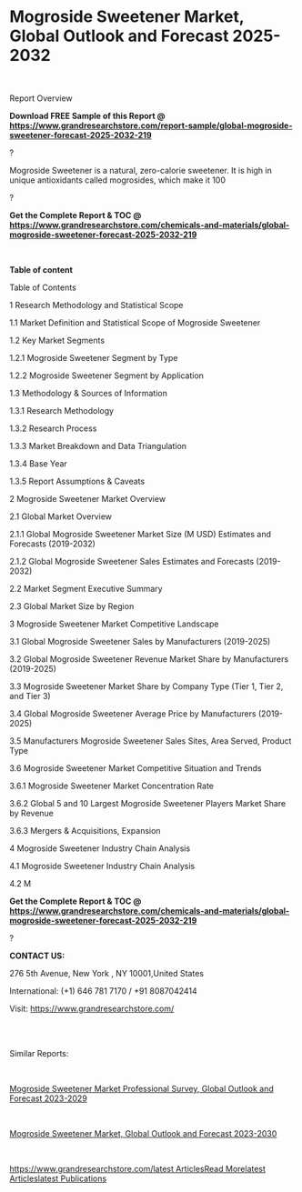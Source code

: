 <h1>Mogroside Sweetener Market, Global Outlook and Forecast 2025-2032</h1><br/><p>Report Overview</p>
 
 
 
 <div><b>Download FREE Sample of this Report @ <a href="https://www.grandresearchstore.com/report-sample/global-mogroside-sweetener-forecast-2025-2032-219">https://www.grandresearchstore.com/report-sample/global-mogroside-sweetener-forecast-2025-2032-219</a></b></div>
 
 
 
 <p>? </p>
 
 
 
 <p>Mogroside Sweetener is a natural, zero-calorie sweetener. It is high in unique antioxidants called mogrosides, which make it 100</p>
 
 
 
 <p>? </p>
 
 
 
 <div><b>Get the Complete Report & TOC @ <a href="https://www.grandresearchstore.com/chemicals-and-materials/global-mogroside-sweetener-forecast-2025-2032-219">https://www.grandresearchstore.com/chemicals-and-materials/global-mogroside-sweetener-forecast-2025-2032-219</a></b></div>
 
 
 
 <p><br />
 
 <b>Table of content</b></p>
 
 
 
 <p>Table of Contents<br />
 
 1 Research Methodology and Statistical Scope<br />
 
 1.1 Market Definition and Statistical Scope of Mogroside Sweetener<br />
 
 1.2 Key Market Segments<br />
 
 1.2.1 Mogroside Sweetener Segment by Type<br />
 
 1.2.2 Mogroside Sweetener Segment by Application<br />
 
 1.3 Methodology & Sources of Information<br />
 
 1.3.1 Research Methodology<br />
 
 1.3.2 Research Process<br />
 
 1.3.3 Market Breakdown and Data Triangulation<br />
 
 1.3.4 Base Year<br />
 
 1.3.5 Report Assumptions & Caveats<br />
 
 2 Mogroside Sweetener Market Overview<br />
 
 2.1 Global Market Overview<br />
 
 2.1.1 Global Mogroside Sweetener Market Size (M USD) Estimates and Forecasts (2019-2032)<br />
 
 2.1.2 Global Mogroside Sweetener Sales Estimates and Forecasts (2019-2032)<br />
 
 2.2 Market Segment Executive Summary<br />
 
 2.3 Global Market Size by Region<br />
 
 3 Mogroside Sweetener Market Competitive Landscape<br />
 
 3.1 Global Mogroside Sweetener Sales by Manufacturers (2019-2025)<br />
 
 3.2 Global Mogroside Sweetener Revenue Market Share by Manufacturers (2019-2025)<br />
 
 3.3 Mogroside Sweetener Market Share by Company Type (Tier 1, Tier 2, and Tier 3)<br />
 
 3.4 Global Mogroside Sweetener Average Price by Manufacturers (2019-2025)<br />
 
 3.5 Manufacturers Mogroside Sweetener Sales Sites, Area Served, Product Type<br />
 
 3.6 Mogroside Sweetener Market Competitive Situation and Trends<br />
 
 3.6.1 Mogroside Sweetener Market Concentration Rate<br />
 
 3.6.2 Global 5 and 10 Largest Mogroside Sweetener Players Market Share by Revenue<br />
 
 3.6.3 Mergers & Acquisitions, Expansion<br />
 
 4 Mogroside Sweetener Industry Chain Analysis<br />
 
 4.1 Mogroside Sweetener Industry Chain Analysis<br />
 
 4.2 M</p>
 
 
 
 <div><b>Get the Complete Report & TOC @ <a href="https://www.grandresearchstore.com/chemicals-and-materials/global-mogroside-sweetener-forecast-2025-2032-219">https://www.grandresearchstore.com/chemicals-and-materials/global-mogroside-sweetener-forecast-2025-2032-219</a></b></div>
 
 
 
 <p>? </p>
 
 
 
 <p><b>CONTACT US:</b><br />
 
 276 5th Avenue, New York , NY 10001,United States<br />
 
 International: (+1) 646 781 7170 / +91 8087042414<br />
 
 Visit: <a href="https://www.grandresearchstore.com/">https://www.grandresearchstore.com/</a><br />
 
 <br />
 
 <br />
 
 Similar Reports:<br />
 
 <br />
 
 <a href="https://www.grandresearchstore.com/chemicals-and-materials/global-mogroside-sweetener-2023-2029-981">Mogroside Sweetener Market Professional Survey, Global Outlook and Forecast 2023-2029</a><br />
 
 <br />
 
 <a href="https://www.grandresearchstore.com/chemicals-and-materials/global-mogroside-sweetener-forecast-2023-2030-94">Mogroside Sweetener Market, Global Outlook and Forecast 2023-2030</a><br />
 
 <br />
 
 <a href="https://gyeongbokgung.com">https://www.grandresearchstore.com/</a><a href="https://hallyeomaritime.com">latest Articles</a><a href="https://jingwansa.com">Read More</a><a href="https://nguoiviet.jp/">latest Articles</a><a href="https://www.intelmarketresearch.com/">latest Publications</a></p>